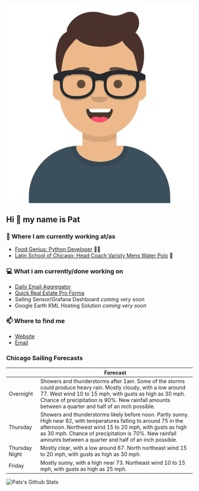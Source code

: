 [![Social banner for p-j-falconer](https://raw.githubusercontent.com/P-J-FALCONER/P-J-FALCONER/master/assets/avataaars.svg)](https://patfalconer.com/)
## Hi :wave: my name is Pat

### 💼 Where I am currently working at/as
- [Food Genius: Python Developer](https://getfoodgenius.com/) 🍔🐍
- [Latin School of Chicago: Head Coach Varisty Mens Water Polo](https://www.latinschool.org/) 🤽


### 💻 What i am currently/done working on
 - [Daily Email Aggregator](https://github.com/P-J-FALCONER/dott_daily_mail)
 - [Quick Real Estate Pro Forma](https://github.com/P-J-FALCONER/henry)
 - Sailing Sensor/Grafana Dashboard *coming very soon*
 - Google Earth KML Hosting Solution *coming very soon*

### 📫 Where to find me
 - [Website](https://patfalconer.com/)
 - [Email](mailto:patrick.j.falconer@gmail.com)


### Chicago Sailing Forecasts
|   | Forecast  |
|---|---|
| Overnight | Showers and thunderstorms after 1am. Some of the storms could produce heavy rain. Mostly cloudy, with a low around 77. West wind 10 to 15 mph, with gusts as high as 30 mph. Chance of precipitation is 90%. New rainfall amounts between a quarter and half of an inch possible. |
| Thursday | Showers and thunderstorms likely before noon. Partly sunny. High near 82, with temperatures falling to around 75 in the afternoon. Northwest wind 15 to 20 mph, with gusts as high as 30 mph. Chance of precipitation is 70%. New rainfall amounts between a quarter and half of an inch possible. |
| Thursday Night | Mostly clear, with a low around 67. North northeast wind 15 to 20 mph, with gusts as high as 30 mph. |
| Friday | Mostly sunny, with a high near 73. Northeast wind 10 to 15 mph, with gusts as high as 25 mph. |

![Pats's Github Stats](https://github-readme-stats.vercel.app/api?username=p-j-falconer&show_icons=true&theme=radical)
